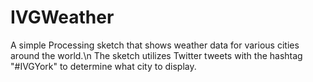 # IVGWeather

A simple Processing sketch that shows weather data for various cities around the world.\n
The sketch utilizes Twitter tweets with the hashtag "#IVGYork" to determine what city to display.
